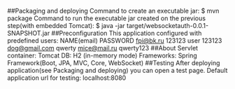 ##Packaging and deploying
Command to create an executable jar:
$ mvn package
Command to run the executable jar created on the previous step(with embedded Tomcat):
$ java -jar target/websocketauth-0.0.1-SNAPSHOT.jar
##Preconfiguration
This application configured with predefined users:
	NAME(email)		PASSWORD
	fpi@bk.ru			123123
	user				123123
	dog@gmail.com	qwerty
	mice@mail.ru		qwerty123
##About
Servlet container: Tomcat
DB: H2 (in-memory mode)
Frameworks: Spring Framework(Boot, JPA, MVC, Core, WebSocket)
##Testing
After deploying application(see Packaging and deploying) you can open a test page. Default application url for testing: localhost:8080
